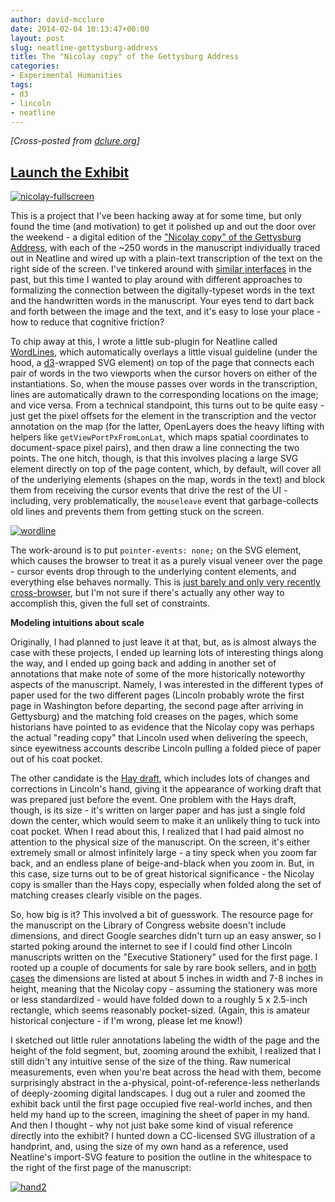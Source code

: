 ```yaml
---
author: david-mcclure
date: 2014-02-04 10:13:47+00:00
layout: post
slug: neatline-gettysburg-address
title: The "Nicolay copy" of the Gettysburg Address
categories:
- Experimental Humanities
tags:
- d3
- lincoln
- neatline
---
```


_[Cross-posted from [dclure.org](http://dclure.org/logs/nicolay-copy-gettysburg-address/)]_



## [Launch the Exhibit](http://neatline.dclure.org/neatline/show/gettysburg-address)



[![nicolay-fullscreen](http://dclure.org/wp-content/uploads/2014/02/nicolay-fullscreen1.jpg)](http://neatline.dclure.org/neatline/show/gettysburg-address)



This is a project that I've been hacking away at for some time, but only found the time (and motivation) to get it polished up and out the door over the weekend - a digital edition of the ["Nicolay copy" of the Gettysburg Address](http://prod.myloc.gov/Exhibitions/gettysburgaddress/exhibitionitems/ExhibitObjects/NicolayCopy.aspx), with each of the ~250 words in the manuscript individually traced out in Neatline and wired up with a plain-text transcription of the text on the right side of the screen. I've tinkered around with [similar interfaces](http://neatline.dclure.org/neatline/show/saturn-v-stage-2) in the past, but this time I wanted to play around with different approaches to formalizing the connection between the digitally-typeset words in the text and the handwritten words in the manuscript. Your eyes tend to dart back and forth between the image and the text, and it's easy to lose your place - how to reduce that cognitive friction?

To chip away at this, I wrote a little sub-plugin for Neatline called [WordLines](https://github.com/davidmcclure/nl-widget-WordLines), which automatically overlays a little visual guideline (under the hood, a [d3](http://d3js.org/)-wrapped SVG element) on top of the page that connects each pair of words in the two viewports when the cursor hovers on either of the instantiations. So, when the mouse passes over words in the transcription, lines are automatically drawn to the corresponding locations on the image; and vice versa. From a technical standpoint, this turns out to be quite easy - just get the pixel offsets for the element in the transcription and the vector annotation on the map (for the latter, OpenLayers does the heavy lifting with helpers like `getViewPortPxFromLonLat`, which maps spatial coordinates to document-space pixel pairs), and then draw a line connecting the two points. The one hitch, though, is that this involves placing a large SVG element directly on top of the page content, which, by default, will cover all of the underlying elements (shapes on the map, words in the text) and block them from receiving the cursor events that drive the rest of the UI - including, very problematically, the `mouseleave` event that garbage-collects old lines and prevents them from getting stuck on the screen.

[![wordline](http://dclure.org/wp-content/uploads/2014/02/wordline.jpg)](http://dclure.org/wp-content/uploads/2014/02/wordline.jpg)

The work-around is to put `pointer-events: none;` on the SVG element, which causes the browser to treat it as a purely visual veneer over the page - cursor events drop through to the underlying content elements, and everything else behaves normally. This is [just barely and only very recently cross-browser](http://caniuse.com/pointer-events), but I'm not sure if there's actually any other way to accomplish this, given the full set of constraints.

**Modeling intuitions about scale**

Originally, I had planned to just leave it at that, but, as is almost always the case with these projects, I ended up learning lots of interesting things along the way, and I ended up going back and adding in another set of annotations that make note of some of the more historically noteworthy aspects of the manuscript. Namely, I was interested in the different types of paper used for the two different pages (Lincoln probably wrote the first page in Washington before departing, the second page after arriving in Gettysburg) and the matching fold creases on the pages, which some historians have pointed to as evidence that the Nicolay copy was perhaps the actual "reading copy" that Lincoln used when delivering the speech, since eyewitness accounts describe Lincoln pulling a folded piece of paper out of his coat pocket.

The other candidate is the [Hay draft](http://prod.myloc.gov/Exhibitions/gettysburgaddress/exhibitionitems/ExhibitObjects/HayDraft.aspx), which includes lots of changes and corrections in Lincoln's hand, giving it the appearance of working draft that was prepared just before the event. One problem with the Hays draft, though, is its size - it's written on larger paper and has just a single fold down the center, which would seem to make it an unlikely thing to tuck into coat pocket. When I read about this, I realized that I had paid almost no attention to the physical size of the manuscript. On the screen, it's either extremely small or almost infinitely large - a tiny speck when you zoom far back, and an endless plane of beige-and-black when you zoom in. But, in this case, size turns out to be of great historical significance - the Nicolay copy is smaller than the Hays copy, especially when folded along the set of matching creases clearly visible on the pages.

So, how big is it? This involved a bit of guesswork. The resource page for the manuscript on the Library of Congress website doesn't include dimensions, and direct Google searches didn't turn up an easy answer, so I started poking around the internet to see if I could find other Lincoln manuscripts written on the "Executive Stationery" used for the first page. I rooted up a couple of documents for sale by rare book sellers, and in [both](http://www.baumanrarebooks.com/rare-books/lincoln-abraham/autograph-letter-signed/63126.aspx) [cases](http://www.robertedwardauctions.com/auction/2006/1204.html) the dimensions are listed at about 5 inches in width and 7-8 inches in height, meaning that the Nicolay copy - assuming the stationery was more or less standardized - would have folded down to a roughly 5 x 2.5-inch rectangle, which seems reasonably pocket-sized. (Again, this is amateur historical conjecture - if I'm wrong, please let me know!)

I sketched out little ruler annotations labeling the width of the page and the height of the fold segment, but, zooming around the exhibit, I realized that I still didn't any intuitive sense of the size of the thing. Raw numerical measurements, even when you're beat across the head with them, become surprisingly abstract in the a-physical, point-of-reference-less netherlands of deeply-zooming digital landscapes. I dug out a ruler and zoomed the exhibit back until the first page occupied five real-world inches, and then held my hand up to the screen, imagining the sheet of paper in my hand. And then I thought - why not just bake some kind of visual reference directly into the exhibit? I hunted down a CC-licensed SVG illustration of a handprint, and, using the size of my own hand as a reference, used Neatline's import-SVG feature to position the outline in the whitespace to the right of the first page of the manuscript:

[![hand2](http://dclure.org/wp-content/uploads/2014/02/hand2.jpg)](http://dclure.org/wp-content/uploads/2014/02/hand2.jpg)
